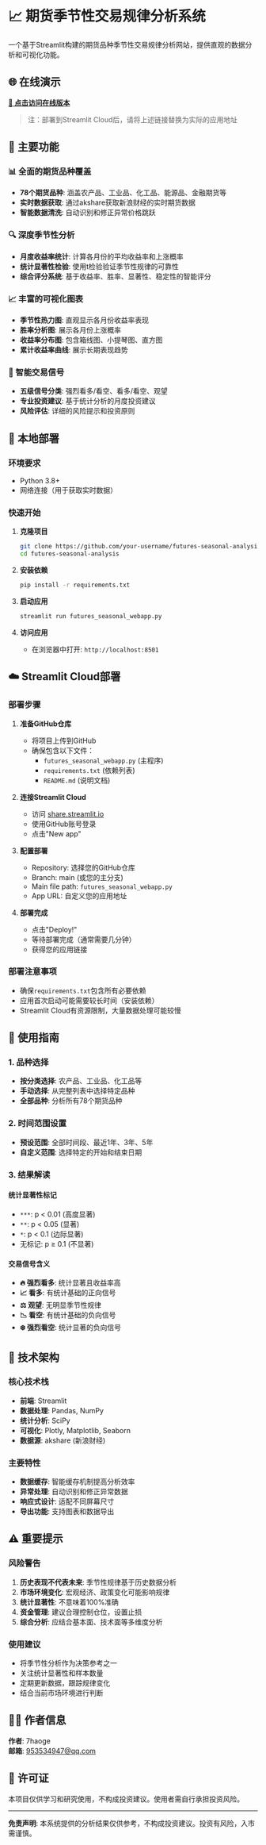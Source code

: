 # 📈 期货季节性交易规律分析系统

一个基于Streamlit构建的期货品种季节性交易规律分析网站，提供直观的数据分析和可视化功能。

## 🌐 在线演示

**[🚀 点击访问在线版本](https://your-app-name.streamlit.app/)**

> 注：部署到Streamlit Cloud后，请将上述链接替换为实际的应用地址

## 🌟 主要功能

### 📊 全面的期货品种覆盖
- **78个期货品种**: 涵盖农产品、工业品、化工品、能源品、金融期货等
- **实时数据获取**: 通过akshare获取新浪财经的实时期货数据
- **智能数据清洗**: 自动识别和修正异常价格跳跃

### 🔍 深度季节性分析
- **月度收益率统计**: 计算各月份的平均收益率和上涨概率
- **统计显著性检验**: 使用t检验验证季节性规律的可靠性
- **综合评分系统**: 基于收益率、胜率、显著性、稳定性的智能评分

### 📈 丰富的可视化图表
- **季节性热力图**: 直观显示各月份收益率表现
- **胜率分析图**: 展示各月份上涨概率
- **收益率分布图**: 包含箱线图、小提琴图、直方图
- **累计收益率曲线**: 展示长期表现趋势

### 🎯 智能交易信号
- **五级信号分类**: 强烈看多/看空、看多/看空、观望
- **专业投资建议**: 基于统计分析的月度投资建议
- **风险评估**: 详细的风险提示和投资原则

## 🚀 本地部署

### 环境要求
- Python 3.8+
- 网络连接（用于获取实时数据）

### 快速开始

1. **克隆项目**
   ```bash
   git clone https://github.com/your-username/futures-seasonal-analysis.git
   cd futures-seasonal-analysis
   ```

2. **安装依赖**
   ```bash
   pip install -r requirements.txt
   ```

3. **启动应用**
   ```bash
   streamlit run futures_seasonal_webapp.py
   ```

4. **访问应用**
   - 在浏览器中打开: `http://localhost:8501`

## ☁️ Streamlit Cloud部署

### 部署步骤

1. **准备GitHub仓库**
   - 将项目上传到GitHub
   - 确保包含以下文件：
     - `futures_seasonal_webapp.py` (主程序)
     - `requirements.txt` (依赖列表)
     - `README.md` (说明文档)

2. **连接Streamlit Cloud**
   - 访问 [share.streamlit.io](https://share.streamlit.io/)
   - 使用GitHub账号登录
   - 点击"New app"

3. **配置部署**
   - Repository: 选择您的GitHub仓库
   - Branch: main (或您的主分支)
   - Main file path: `futures_seasonal_webapp.py`
   - App URL: 自定义您的应用地址

4. **部署完成**
   - 点击"Deploy!"
   - 等待部署完成（通常需要几分钟）
   - 获得您的应用链接

### 部署注意事项
- 确保`requirements.txt`包含所有必要依赖
- 应用首次启动可能需要较长时间（安装依赖）
- Streamlit Cloud有资源限制，大量数据处理可能较慢

## 📖 使用指南

### 1. 品种选择
- **按分类选择**: 农产品、工业品、化工品等
- **手动选择**: 从完整列表中选择特定品种
- **全部品种**: 分析所有78个期货品种

### 2. 时间范围设置
- **预设范围**: 全部时间段、最近1年、3年、5年
- **自定义范围**: 选择特定的开始和结束日期

### 3. 结果解读

#### 统计显著性标记
- `***`: p < 0.01 (高度显著)
- `**`: p < 0.05 (显著)  
- `*`: p < 0.1 (边际显著)
- 无标记: p ≥ 0.1 (不显著)

#### 交易信号含义
- **🔥 强烈看多**: 统计显著且收益率高
- **📈 看多**: 有统计基础的正向信号
- **⚖️ 观望**: 无明显季节性规律
- **📉 看空**: 有统计基础的负向信号
- **❄️ 强烈看空**: 统计显著的负向信号

## 🔧 技术架构

### 核心技术栈
- **前端**: Streamlit
- **数据处理**: Pandas, NumPy
- **统计分析**: SciPy
- **可视化**: Plotly, Matplotlib, Seaborn
- **数据源**: akshare (新浪财经)

### 主要特性
- **数据缓存**: 智能缓存机制提高分析效率
- **异常处理**: 自动识别和修正异常数据
- **响应式设计**: 适配不同屏幕尺寸
- **导出功能**: 支持图表和数据导出

## ⚠️ 重要提示

### 风险警告
1. **历史表现不代表未来**: 季节性规律基于历史数据分析
2. **市场环境变化**: 宏观经济、政策变化可能影响规律
3. **统计显著性**: 不意味着100%准确
4. **资金管理**: 建议合理控制仓位，设置止损
5. **综合分析**: 应结合基本面、技术面等多维度分析

### 使用建议
- 将季节性分析作为决策参考之一
- 关注统计显著性和样本数量
- 定期更新数据，跟踪规律变化
- 结合当前市场环境进行判断

## 👨‍💻 作者信息

**作者**: 7haoge  
**邮箱**: 953534947@qq.com

## 📄 许可证

本项目仅供学习和研究使用，不构成投资建议。使用者需自行承担投资风险。

---

**免责声明**: 本系统提供的分析结果仅供参考，不构成投资建议。投资有风险，入市需谨慎。 